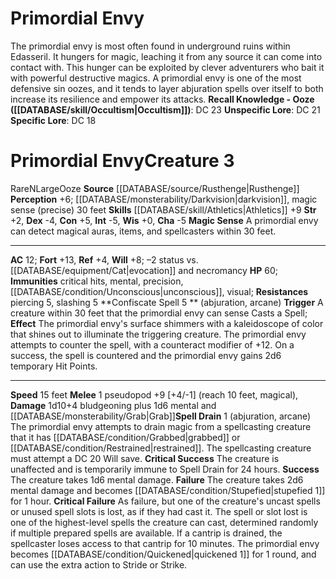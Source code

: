 ﻿---
ac: '12'
alignment: N
all_resistance: null
burrow_speed: null
charisma: '-5'
climb_speed: null
constitution: '+5'
creature_ability:
- Confiscate Spell
- Magic Sense
- Spell Drain
creature_family: '[[DATABASE/monsterfamily/Sinsludge|Sinsludge]]'
dexterity: '-4'
element: null
fly_speed: null
fortitude: '+13'
hardness: null
hp: '60'
id: '2728'
immunity:
- critical hits
- '[[DATABASE/trait/Mental|mental]]'
- precision
- '[[DATABASE/condition/Unconscious|unconscious]]'
- '[[DATABASE/trait/Visual|visual]]'
intelligence: '-5'
land_speed: '15'
language: null
level: '3'
max_speed: '15'
name: Primordial Envy
perception: '+6'
rarity: Rare
reflex: '+4'
resistance:
- piercing 5
- slashing 5
rus_type_level: null
school: null
sense:
- '[[DATABASE/monsterability/Darkvision|darkvision]]'
- magic sense (precise) 30 feet
size: Large
skill:
- '[[DATABASE/skill/Athletics|Athletics]] +9'
source: '[[DATABASE/source/Rusthenge|Rusthenge]]'
speed:
- 15 feet
spell: null
strength: '+2'
strength_req: '2'
strongest_save:
- Fortitude
swim_speed: null
trait:
- '[[DATABASE/trait/Ooze|Ooze]]'
- '[[DATABASE/trait/Rare|Rare]]'
type: Creature
vision: Darkvision
weakest_save:
- Reflex
weakness: null
will: '+8'
wisdom: '+0'

---
# Primordial Envy

The primordial envy is most often found in underground ruins within Edasseril. It hungers for magic, leaching it from any source it can come into contact with. This hunger can be exploited by clever adventurers who bait it with powerful destructive magics. A primordial envy is one of the most defensive sin oozes, and it tends to layer abjuration spells over itself to both increase its resilience and empower its attacks.
**Recall Knowledge - Ooze ([[DATABASE/skill/Occultism|Occultism]])**: DC 23
**Unspecific Lore**: DC 21
**Specific Lore**: DC 18

# Primordial Envy<span class="item-type">Creature 3</span>

<span class="trait-rare item-trait">Rare</span><span class="trait-alignment item-trait">N</span><span class="trait-size item-trait">Large</span><span class="item-trait">Ooze</span>
**Source** [[DATABASE/source/Rusthenge|Rusthenge]]
**Perception** +6; [[DATABASE/monsterability/Darkvision|darkvision]], magic sense (precise) 30 feet
**Skills** [[DATABASE/skill/Athletics|Athletics]] +9
**Str** +2, **Dex** -4, **Con** +5, **Int** -5, **Wis** +0, **Cha** -5
**Magic Sense** A primordial envy can detect magical auras, items, and spellcasters within 30 feet.

---
**AC** 12; **Fort** +13, **Ref** +4, **Will** +8; –2 status vs. [[DATABASE/equipment/Cat|evocation]] and necromancy
**HP** 60; **Immunities** critical hits, mental, precision, [[DATABASE/condition/Unconscious|unconscious]], visual; **Resistances** piercing 5, slashing 5
<span class="in-box-ability">**Confiscate Spell <span class="action-icon">5</span> ** (abjuration, arcane) **Trigger** A creature within 30 feet that the primordial envy can sense Casts a Spell; **Effect** The primordial envy's surface shimmers with a kaleidoscope of color that shines out to illuminate the triggering creature. The primordial envy attempts to counter the spell, with a counteract modifier of +12. On a success, the spell is countered and the primordial envy gains 2d6 temporary Hit Points.</span>

---
**Speed** 15 feet
<span class="in-box-ability">**Melee** <span class="action-icon">1</span> pseudopod +9 [+4/-1] (reach 10 feet, magical), **Damage** 1d10+4 bludgeoning plus 1d6 mental and [[DATABASE/monsterability/Grab|Grab]]</span><span class="in-box-ability">**Spell Drain** <span class="action-icon">1</span> (abjuration, arcane) The primordial envy attempts to drain magic from a spellcasting creature that it has [[DATABASE/condition/Grabbed|grabbed]] or [[DATABASE/condition/Restrained|restrained]]. The spellcasting creature must attempt a DC 20 Will save.
 **Critical Success** The creature is unaffected and is temporarily immune to Spell Drain for 24 hours.
 **Success** The creature takes 1d6 mental damage.
 **Failure** The creature takes 2d6 mental damage and becomes [[DATABASE/condition/Stupefied|stupefied 1]] for 1 hour.
 **Critical Failure** As failure, but one of the creature's uncast spells or unused spell slots is lost, as if they had cast it. The spell or slot lost is one of the highest-level spells the creature can cast, determined randomly if multiple prepared spells are available. If a cantrip is drained, the spellcaster loses access to that cantrip for 10 minutes. The primordial envy becomes [[DATABASE/condition/Quickened|quickened 1]] for 1 round, and can use the extra action to Stride or Strike.</span>